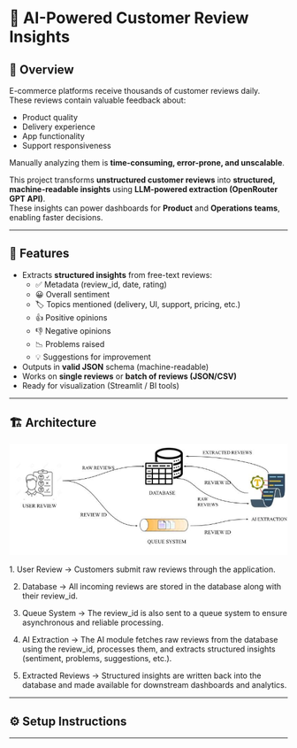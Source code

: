 # 🧠 AI-Powered Customer Review Insights

## 📌 Overview
E-commerce platforms receive thousands of customer reviews daily.  
These reviews contain valuable feedback about:
- Product quality
- Delivery experience
- App functionality
- Support responsiveness

Manually analyzing them is **time-consuming, error-prone, and unscalable**.  

This project transforms **unstructured customer reviews** into **structured, machine-readable insights** using **LLM-powered extraction (OpenRouter GPT API)**.  
These insights can power dashboards for **Product** and **Operations teams**, enabling faster decisions.

---

## 🎯 Features
- Extracts **structured insights** from free-text reviews:
  - ✅ Metadata (review_id, date, rating)
  - 😀 Overall sentiment
  - 🏷️ Topics mentioned (delivery, UI, support, pricing, etc.)
  - 👍 Positive opinions
  - 👎 Negative opinions
  - 📉 Problems raised
  - 💡 Suggestions for improvement
- Outputs in **valid JSON** schema (machine-readable)
- Works on **single reviews** or **batch of reviews (JSON/CSV)**
- Ready for visualization (Streamlit / BI tools)

---

## 🏗️ Architecture

<p align="center">
  <img src="architecture.jpg" alt="Architecture Diagram" width="600"/>
</p>
1. User Review → Customers submit raw reviews through the application.

2. Database → All incoming reviews are stored in the database along with their review_id.

3. Queue System → The review_id is also sent to a queue system to ensure asynchronous and reliable     processing.

4. AI Extraction → The AI module fetches raw reviews from the database using the review_id, processes them, and extracts structured insights (sentiment, problems, suggestions, etc.).

5. Extracted Reviews → Structured insights are written back into the database and made available for downstream dashboards and analytics.

---

## ⚙️ Setup Instructions

---